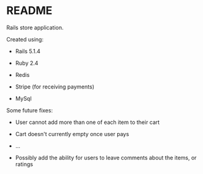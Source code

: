 # README

Rails store application.

Created using:

* Rails 5.1.4

* Ruby 2.4

* Redis

* Stripe (for receiving payments)

* MySql

Some future fixes:

* User cannot add more than one of each item to their cart

* Cart doesn't currently empty once user pays

* ...

* Possibly add the ability for users to leave comments about the items, or ratings

